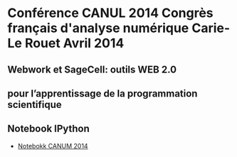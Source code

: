 # Conférence CANUL 2014 Congrès français d'analyse numérique Carie-Le Rouet Avril 2014

## Webwork et SageCell: outils WEB 2.0
## pour l’apprentissage de la programmation scientifique

Notebook IPython
-------------

* [Notebokk CANUM 2014](http://nbviewer.ipython.org/github/mbuffat/CANUM2014/blob/master/CANUM2014.ipynb)


